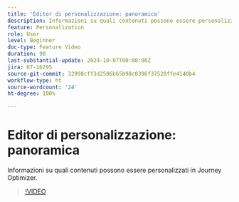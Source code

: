 ```yaml
---
title: 'Editor di personalizzazione: panoramica'
description: Informazioni su quali contenuti possono essere personalizzati in Journey Optimizer.
feature: Personalization
role: User
level: Beginner
doc-type: Feature Video
duration: 90
last-substantial-update: 2024-10-07T00:00:00Z
jira: KT-16295
source-git-commit: 32998cff3d2506b65b98c0396f37520ffe4140b4
workflow-type: ht
source-wordcount: '24'
ht-degree: 100%

---
```



# Editor di personalizzazione: panoramica

Informazioni su quali contenuti possono essere personalizzati in Journey Optimizer.

>[!VIDEO](https://video.tv.adobe.com/v/3434964/?learn=on)
